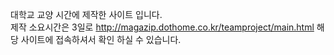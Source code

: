 대학교 교양 시간에 제작한 사이트 입니다.  
제작 소요시간은 3일로 http://magazip.dothome.co.kr/teamproject/main.html 해당 사이트에 접속하셔서 확인 하실 수 있습니다.

